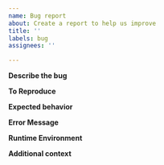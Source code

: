 ```yaml
---
name: Bug report
about: Create a report to help us improve
title: ''
labels: bug
assignees: ''

---
```


<!--
Thank you for taking the time to file a bug report. Before creating a
new issue, please take a few minutes to search the issue tracker for an
existing issues about the bug you would like to report.
-->

**Describe the bug**
<!-- A clear and concise description of what the bug is. -->

**To Reproduce**
<!-- A short code example that reproduces the problem. It should be
self-contained, i.e., can be copy-pasted into the Python interpreter or
run as-is via `python myproblem.py`. If this is a problem with the C++
interface, it should link to a buildable C++ project that demonstrates
the issue. 

```python

```
-->



**Expected behavior**
<!-- A clear and concise description of what you expected to happen. -->

**Error Message**
<!-- Please include the full error message you see,if any, including the
      full traceback -->

**Runtime Environment**
<!-- Output from 

`import sys, csp; print(csp.__version__); print(sys.version); print(sys.platform)`.
-->

**Additional context**
<!-- Explain how this issue affects your work or why it should be
prioritized. If there are additional details that don't fit elsewhere,
include them here. -->
